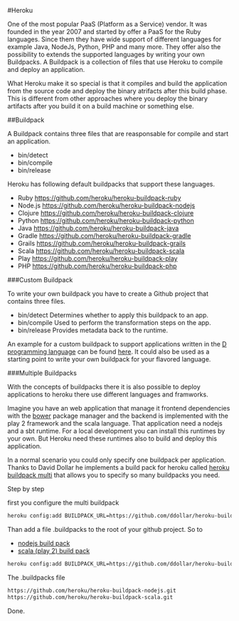 #Heroku

One of the most popular PaaS (Platform as a Service) vendor. It was founded in the year 2007 and started by offer a PaaS for the Ruby languages. Since them they have wide support of different languages for example Java, NodeJs, Python, PHP and
many more. They offer also the possibility to extends the supported languages by writing your own Buildpacks. A Buildpack is a collection of files that use Heroku to compile and deploy an application. 

What Heroku make it so special is that it compiles and build the application from the source code and deploy the binary atrifacts after this build phase. This is different from other approaches where you deploy the binary artifacts after you build it on a build machine or something else.

##Buildpack

A Buildpack contains three files that are reasponsable for compile and start an application.

* bin/detect
* bin/compile
* bin/release 

Heroku has following default buildpacks that support these languages.

* Ruby		https://github.com/heroku/heroku-buildpack-ruby
* Node.js	https://github.com/heroku/heroku-buildpack-nodejs
* Clojure	https://github.com/heroku/heroku-buildpack-clojure
* Python	https://github.com/heroku/heroku-buildpack-python
* Java		https://github.com/heroku/heroku-buildpack-java
* Gradle	https://github.com/heroku/heroku-buildpack-gradle
* Grails	https://github.com/heroku/heroku-buildpack-grails
* Scala		https://github.com/heroku/heroku-buildpack-scala
* Play		https://github.com/heroku/heroku-buildpack-play
* PHP		https://github.com/heroku/heroku-buildpack-php


###Custom Buildpack

To write your own buildpack you have to create a Github project that contains three files.

* bin/detect	Determines whether to apply this buildpack to an app.
* bin/compile	Used to perform the transformation steps on the app.
* bin/release	Provides metadata back to the runtime.

An example for a custom buildpack to support applications written in the [D programming language](http://dlang.org/) can be found [here](https://github.com/pussinboots/heroku-buildpack-d). It could also be used as a starting point to write your own buildpack for your flavored language.

###Multiple Buildpacks 

With the concepts of buildpacks there it is also possible to deploy applications to heroku there use different languages and framworks. 

Imagine you have an web application that manage it frontend dependencies with the [bower](http://bower.io/) package manager and the backend is implemented with the play 2 framework and the scala language. That application need a nodejs and a sbt runtime. For a local development you can install this runtimes by your own. But Heroku need these runtimes also to build and deploy this application. 

In a normal scenario you could only specify one buildpack per application. Thanks to David Dollar he implements a build pack for heroku called [heroku buildpack multi](https://github.com/ddollar/heroku-buildpack-multi) that allows you to specify so many buildpacks you need. 

Step by step

first you configure the multi buildpack

```bash
heroku config:add BUILDPACK_URL=https://github.com/ddollar/heroku-buildpack-multi.git
```

Than add a file .buildpacks to the root of your github project. So to 

* [nodejs build pack](https://github.com/heroku/heroku-buildpack-nodejs.git)
* [scala (play 2) build pack](https://github.com/heroku/heroku-buildpack-scala.git)

```bash
heroku config:add BUILDPACK_URL=https://github.com/ddollar/heroku-buildpack-multi.git
```

The .buildpacks file
```bash
https://github.com/heroku/heroku-buildpack-nodejs.git
https://github.com/heroku/heroku-buildpack-scala.git
```

Done.
